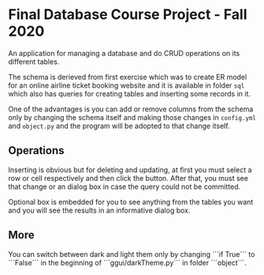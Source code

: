 <h1>Final Database Course Project - Fall 2020</h1>

An application for managing a database and do CRUD operations on its different tables.

The schema is derieved from first exercise which was to create ER model for an online airline ticket booking website and it is available in folder ```sql``` which also has queries for creating tables and inserting some records in it.

One of the advantages is you can add or remove columns from the schema only by changing the schema itself and making those changes in ```config.yml``` and ```object.py``` and the program will be adopted to that change itself.

<h2>Operations</h2>
Inserting is obvious but for deleting and updating, at first you must select a row or cell respectively and then click the button. After that, you must see that change or an dialog box in case the query could not be committed.

Optional box is embedded for you to see anything from the tables you want and you will see the results in an informative dialog box.

<h2>More</h2>
You can switch between dark and light them only by changing ```if True``` to ```False``` in the beginning of ```ggui/darkTheme.py``` in folder ```object```.
